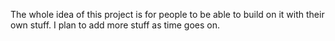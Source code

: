 The whole idea of this project is for people to be able to build on it with their own stuff.
I plan to add more stuff as time goes on.


